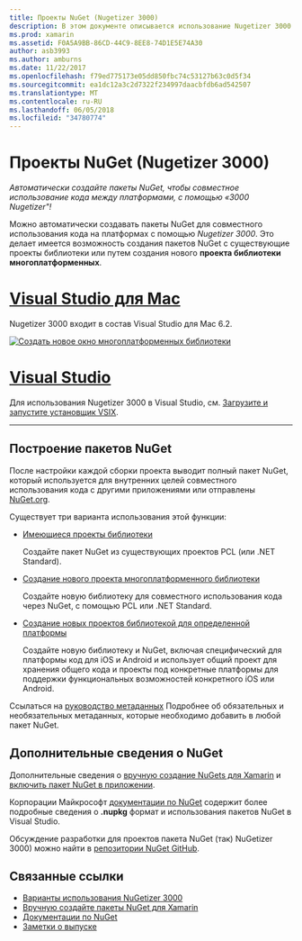 ```yaml
---
title: Проекты NuGet (Nugetizer 3000)
description: В этом документе описывается использование Nugetizer 3000 средство для автоматического создания пакетов NuGet для совместного использования кода между платформами.
ms.prod: xamarin
ms.assetid: F0A5A9BB-86CD-44C9-8EE8-74D1E5E74A30
author: asb3993
ms.author: amburns
ms.date: 11/22/2017
ms.openlocfilehash: f79ed775173e05dd850fbc74c53127b63c0d5f34
ms.sourcegitcommit: ea1dc12a3c2d7322f234997daacbfdb6ad542507
ms.translationtype: MT
ms.contentlocale: ru-RU
ms.lasthandoff: 06/05/2018
ms.locfileid: "34780774"
---
```

# <a name="nuget-projects-nugetizer-3000"></a>Проекты NuGet (Nugetizer 3000)

_Автоматически создайте пакеты NuGet, чтобы совместное использование кода между платформами, с помощью «3000 Nugetizer"!_

Можно автоматически создавать пакеты NuGet для совместного использования кода на платформах с помощью _Nugetizer 3000_. Это делает имеется возможность создания пакетов NuGet с существующие проекты библиотеки или путем создания нового **проекта библиотеки многоплатформенных**.

# <a name="visual-studio-for-mactabvsmac"></a>[Visual Studio для Mac](#tab/vsmac)

Nugetizer 3000 входит в состав Visual Studio для Mac 6.2.

[![](images/mulitplatform-library-sml.png "Создать новое окно многоплатформенных библиотеки")](images/mulitplatform-library.png#lightbox)

# <a name="visual-studiotabvswin"></a>[Visual Studio](#tab/vswin)

Для использования Nugetizer 3000 в Visual Studio, см. [Загрузите и запустите установщик VSIX](http://bit.ly/nugetizer-2017).

-----

## <a name="building-nuget-packages"></a>Построение пакетов NuGet

После настройки каждой сборки проекта выводит полный пакет NuGet, который используется для внутренних целей совместного использования кода с другими приложениями или отправлены [NuGet.org](https://www.nuget.org).

Существует три варианта использования этой функции:

- [Имеющиеся проекты библиотеки](existing-library.md)

  Создайте пакет NuGet из существующих проектов PCL (или .NET Standard).

- [Создание нового проекта многоплатформенного библиотеки](single-codebase.md)

  Создайте новую библиотеку для совместного использования кода через NuGet, с помощью PCL или .NET Standard.

- [Создание новых проектов библиотекой для определенной платформы](platform-specific.md)

  Создайте новую библиотеку и NuGet, включая специфический для платформы код для iOS и Android и использует общий проект для хранения общего кода и проекты под конкретные платформы для поддержки функциональных возможностей конкретного iOS или Android.

Ссылаться на [руководство метаданных](metadata.md) Подробнее об обязательных и необязательных метаданных, которые необходимо добавить в любой пакет NuGet.


## <a name="further-nuget-information"></a>Дополнительные сведения о NuGet

Дополнительные сведения о [вручную создание NuGets для Xamarin](~/cross-platform/app-fundamentals/nuget-manual.md) и [включить пакет NuGet в приложении](https://docs.microsoft.com/visualstudio/mac/nuget-walkthrough).

Корпорации Майкрософт [документации по NuGet](https://docs.microsoft.com/nuget/) содержит более подробные сведения о **.nupkg** формат и использования пакетов NuGet в Visual Studio.

Обсуждение разработки для проектов пакета NuGet (так) NuGetizer 3000) можно найти в [репозитории NuGet GitHub](https://github.com/NuGet/Home/wiki/NuGetizer-3000).


## <a name="related-links"></a>Связанные ссылки

- [Варианты использования NuGetizer 3000](https://github.com/NuGet/Home/wiki/NuGetizer-Core-Scenarios)
- [Вручную создайте пакеты NuGet для Xamarin](~/cross-platform/app-fundamentals/nuget-manual.md)
- [Документации по NuGet](https://docs.microsoft.com/nuget/)
- [Заметки о выпуске](https://developer.xamarin.com/releases/studio/xamarin.studio_6.2/xamarin.studio_6.2/#NuGetizer_3000)
